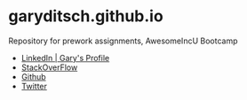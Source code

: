 # garyditsch.github.io
Repository for prework assignments, AwesomeIncU Bootcamp

<ul>
<li><a href="www.linkedin.com/in/garyditsch">LinkedIn | Gary's Profile</a></li>
<li><a href="http://stackexchange.com/users/8850981/gary-ditsch">StackOverFlow</a></li>
<li><a href="https://github.com/garyditsch">Github</a></li>
<li><a href="https://twitter.com/ditschfitness">Twitter</a></li>
</ul>
